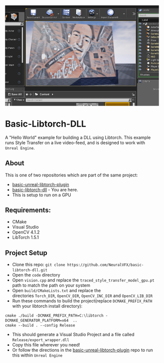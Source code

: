 ![](example.png)
# Basic-Libtorch-DLL
A "Hello World" example for building a DLL using Libtorch. This example runs Style Transfer on a live video-feed, and is designed to work with `Unreal Engine`.

## About
This is one of two repositories which are part of the same project:
- [basic-unreal-libtorch-plugin](https://github.com/NeuralVFX/basic-unreal-libtorch-plugin)
- [basic-libtorch-dll](https://github.com/NeuralVFX/basic-libtorch-dll) - You are here.
- This is setup to run on a GPU

## Requirements:
- CMake
- Visual Studio
- OpenCV 4.1.2
- LibTorch 1.5.1

## Project Setup
- Clone this repo: `git clone https://github.com/NeuralVFX/basic-libtorch-dll.git`
- Open the `code` directory
- Open `vision.cpp` and replace the `traced_style_transfer_model_gpu.pt` path to match the path on your system
- Open `build/CMakeLists.txt` and replace the directories `Torch_DIR`, `OpenCV_DIR`, `OpenCV_INC_DIR` and `OpenCV_LIB_DIR`
- Run these commands to build the project(replace `DCMAKE_PREFIX_PATH` with your libtorch install directory):
```
cmake ./build -DCMAKE_PREFIX_PATH=C:\libtorch -DCMAKE_GENERATOR_PLATFORM=x64  ..
cmake --build . --config Release
```
- This should generate a Visual Studio Project and a file called `Release/export_wrapper.dll`
- Copy this file wherever you need!
- Or follow the directions in the [basic-unreal-libtorch-plugin](https://github.com/NeuralVFX/basic-unreal-libtorch-plugin)
 repo to run this within `Unreal Engine`

